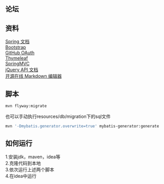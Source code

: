 ## 论坛

## 资料
[Spring 文档](https://spring.io/guides)  
[Bootstrap](https://v3.bootcss.com/getting-started/)  
[GitHub OAuth](https://v3.bootcss.com/getting-started/)  
[Thymeleaf](https://www.thymeleaf.org/doc/tutorials/3.0/usingthymeleaf.html#setting-attribute-values)  
[SpringMVC](https://docs.spring.io/spring-framework/docs/5.0.3.RELEASE/spring-framework-reference/web.html#mvc-handlermapping-interceptor)  
[jQuery API 文档](https://api.jquery.com/)  
[开源在线 Markdown 编辑器](https://pandao.github.io/editor.md/)

## 脚本
```bash
mvn flyway:migrate
```
也可以手动执行resources/db/migration下的sql文件  
```bash
mvn '-Dmybatis.generator.overwrite=true' mybatis-generator:generate
```

## 如何运行
1.安装jdk，maven，idea等  
2.克隆代码到本地  
3.依次运行上述两个脚本  
4.在idea中运行  
